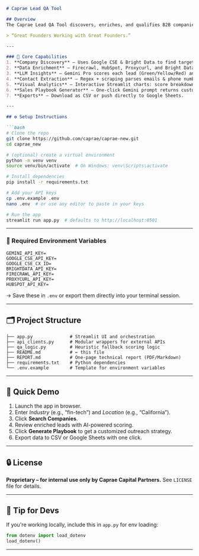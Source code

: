 

````markdown
# Caprae Lead QA Tool

## Overview
The Caprae Lead QA Tool discovers, enriches, and qualifies B2B companies so sales teams can prioritize high-impact leads faster.

> “Great Founders Working with Great Founders.”

---

### 🔑 Core Capabilities
1. **Company Discovery** – Uses Google CSE & Bright Data to find target companies by *industry* & *location*.
2. **Data Enrichment** – Firecrawl, HubSpot, Proxycurl, and Bright Data APIs extract employee size, revenue, HQ, funding stage, etc.
3. **LLM Insights** – Gemini Pro scores each lead (Green/Yellow/Red) and estimates Buy-Intent (High/Medium/Low) with rationale.
4. **Contact Extraction** – Regex + scraping parses emails & phone numbers from web snippets.
5. **Visual Analytics** – Interactive Streamlit charts: score breakdown, industry histograms, missing-data pie, and more.
6. **Sales Playbook Generator** – One-click Gemini prompt returns custom pitch, icebreaker, objections, and ideal contact timing.
7. **Exports** – Download as CSV or push directly to Google Sheets.

---

## ⚙️ Setup Instructions

```bash
# Clone the repo
git clone https://github.com/caprae/caprae-new.git
cd caprae_new

# (optional) create a virtual environment
python -m venv venv
source venv/bin/activate  # On Windows: venv\Scripts\activate

# Install dependencies
pip install -r requirements.txt

# Add your API keys
cp .env.example .env
nano .env  # or use any editor to paste in your keys

# Run the app
streamlit run app.py  # defaults to http://localhost:8501
````

---

### 🔐 Required Environment Variables

```
GEMINI_API_KEY=
GOOGLE_CSE_API_KEY=
GOOGLE_CSE_CX_ID=
BRIGHTDATA_API_KEY=
FIRECRAWL_API_KEY=
PROXYCURL_API_KEY=
HUBSPOT_API_KEY=
```

→ Save these in `.env` or export them directly into your terminal session.

---

## 🗂️ Project Structure

```
├── app.py              # Streamlit UI and orchestration
├── api_clients.py      # Modular wrappers for external APIs
├── qa_logic.py         # Heuristic fallback scoring logic
├── README.md           # ← this file
├── REPORT.md           # One-page technical report (PDF/Markdown)
├── requirements.txt    # Python dependencies
└── .env.example        # Template for environment variables
```

---

## 🚀 Quick Demo

1. Launch the app in browser.
2. Enter *Industry* (e.g., “fin-tech”) and *Location* (e.g., “California”).
3. Click **Search Companies**.
4. Review enriched leads with AI-powered scoring.
5. Click **Generate Playbook** to get a customized outreach strategy.
6. Export data to CSV or Google Sheets with one click.

---

## 🔒 License

**Proprietary – for internal use only by Caprae Capital Partners.**
See `LICENSE` file for details.

---

## 🧠 Tip for Devs

If you're working locally, include this in `app.py` for env loading:

```python
from dotenv import load_dotenv
load_dotenv()
```

---

